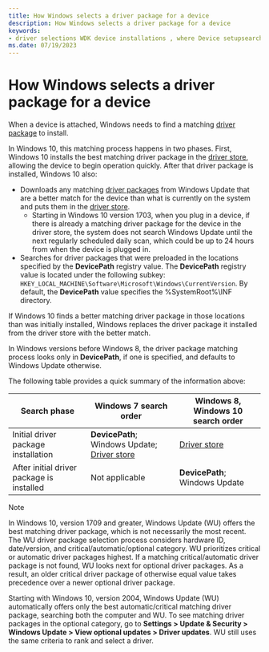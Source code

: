 ```yaml
---
title: How Windows selects a driver package for a device
description: How Windows selects a driver package for a device
keywords:
- driver selections WDK device installations , where Device setupsearches
ms.date: 07/19/2023
---
```


# How Windows selects a driver package for a device

When a device is attached, Windows needs to find a matching [driver package](driver-packages.md) to install.

In Windows 10, this matching process happens in two phases. First, Windows 10 installs the best matching driver package in the [driver store](driver-store.md), allowing the device to begin operation quickly. After that driver package is installed, Windows 10 also:

* Downloads any matching [driver packages](driver-packages.md) from Windows Update that are a better match for the device than what is currently on the system and puts them in the [driver store](driver-store.md).
  * Starting in Windows 10 version 1703, when you plug in a device, if there is already a matching driver package for the device in the driver store, the system does not search Windows Update until the next regularly scheduled daily scan, which could be up to 24 hours from when the device is plugged in.
* Searches for driver packages that were preloaded in the locations specified by the **DevicePath** registry value.  The **DevicePath** registry value is located under the following subkey: `HKEY_LOCAL_MACHINE\Software\Microsoft\Windows\CurrentVersion`.  By default, the **DevicePath** value specifies the %SystemRoot%\\INF directory.

If Windows 10 finds a better matching driver package in those locations than was initially installed, Windows replaces the driver package it installed from the driver store with the better match.

In Windows versions before Windows 8, the driver package matching process looks only in **DevicePath**, if one is specified, and defaults to Windows Update otherwise.

The following table provides a quick summary of the information above:

|Search phase|Windows 7 search order|Windows 8, Windows 10 search order|
|--- |--- |--- |
|Initial driver package installation|**DevicePath**; Windows Update; [Driver store](driver-store.md)|[Driver store](driver-store.md)|
|After initial driver package is installed|Not applicable|**DevicePath**; Windows Update|


> [!NOTE]
> In Windows 10, version 1709 and greater, Windows Update (WU) offers the best matching driver package, which is not necessarily the most recent. The WU driver package selection process considers hardware ID, date/version, and critical/automatic/optional category. WU prioritizes critical or automatic driver packages highest. If a matching critical/automatic driver package is not found, WU looks next for optional driver packages. As a result, an older critical driver package of otherwise equal value takes precedence over a newer optional driver package.
> 
> Starting with Windows 10, version 2004, Windows Update (WU) automatically offers only the best automatic/critical matching driver package, searching both the computer and WU. To see matching driver packages in the optional category, go to **Settings > Update & Security > Windows Update > View optional updates > Driver updates**. WU still uses the same criteria to rank and select a driver.
